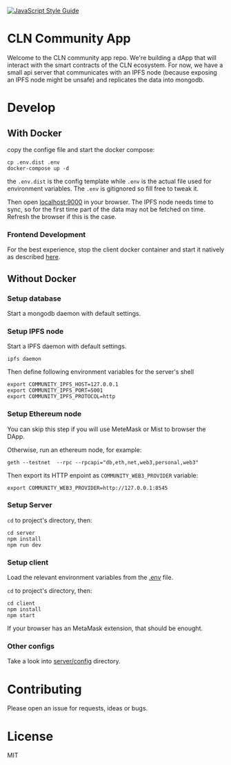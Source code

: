 [![JavaScript Style Guide](https://cdn.rawgit.com/standard/standard/master/badge.svg)](https://github.com/standard/standard)

# CLN Community App
Welcome to the CLN community app repo. We're building a dApp that will interact with the smart contracts of the CLN ecosystem. For now, we have a small api server that communicates with an IPFS node (because exposing an IPFS node might be unsafe) and replicates the data into mongodb.

# Develop


## With Docker

copy the confige file and start the docker compose:

```
cp .env.dist .env
docker-compose up -d
```

the `.env.dist` is the config template while `.env` is the actual file used for environment variables. The `.env` is gitignored so fill free to tweak it.

Then open [localhost:9000](localhost:9000) in your browser. The IPFS node needs time to sync, so for the first time part of the data may not be fetched on time. Refresh the browser if this is the case.

### Frontend Development

For the best experience, stop the client docker container and start it natively as described [here](#setup-client).

## Without Docker

### Setup database

Start a mongodb daemon with default settings.

### Setup IPFS node

Start a IPFS daemon with default settings.

```
ipfs daemon
```

Then define following environment variables for the server's shell
```
export COMMUNITY_IPFS_HOST=127.0.0.1
export COMMUNITY_IPFS_PORT=5001
export COMMUNITY_IPFS_PROTOCOL=http
```

### Setup Ethereum node

You can skip this step if you will use MeteMask or Mist to browser the DApp.

Otherwise, run an ethereum node, for example:

```
geth --testnet  --rpc --rpcapi="db,eth,net,web3,personal,web3"
```

Then export its HTTP enpoint as `COMMUNITY_WEB3_PROVIDER` variable:

```
export COMMUNITY_WEB3_PROVIDER=http://127.0.0.1:8545
```

### Setup Server

`cd` to project's directory, then:

```
cd server
npm install
npm run dev
```

### Setup client

Load the relevant environment variables from the [.env](.env.dist) file.

`cd` to project's directory, then:
```
cd client
npm install
npm start
```

If your browser has an MetaMask extension, that should be enought.


### Other configs
Take a look into [server/config](server/config) directory.

# Contributing

Please open an issue for requests, ideas or bugs.

# License
MIT
